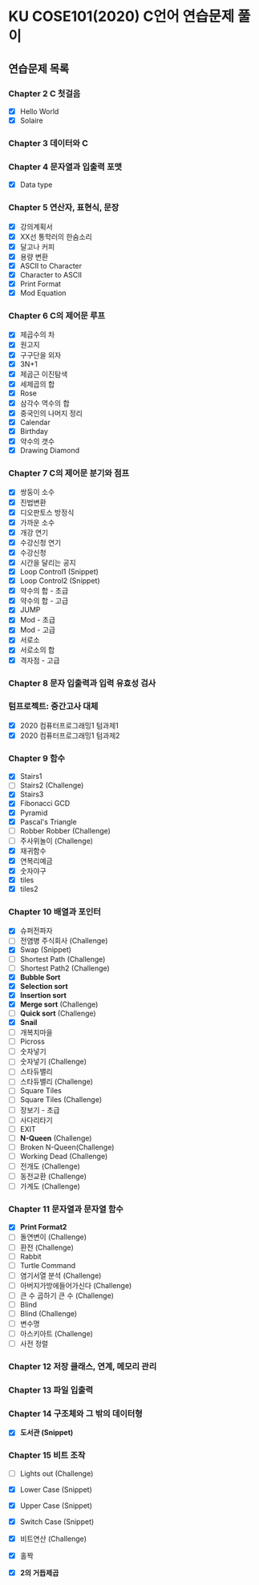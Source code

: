 # KU COSE101(2020) C언어 연습문제 풀이

## 연습문제 목록
### Chapter 2	C 첫걸음	 	
 - [x] Hello World
 - [x] Solaire

### Chapter 3	데이터와 C	

### Chapter 4	문자열과 입출력 포맷	
 - [x] Data type

### Chapter 5	연산자, 표현식, 문장	
 - [x] 강의계획서
 - [x] XX선 통학러의 한숨소리
 - [x] 달고나 커피
 - [x] 용량 변환
 - [x] ASCII to Character
 - [x] Character to ASCII
 - [x] Print Format
 - [x] Mod Equation

### Chapter 6	C의 제어문 루프
 - [x] 제곱수의 차
 - [x] 원고지
 - [x] 구구단을 외자
 - [x] 3N+1
 - [x] 제곱근 이진탐색
 - [x] 세제곱의 합
 - [x] Rose
 - [x] 삼각수 역수의 합
 - [x] 중국인의 나머지 정리
 - [x] Calendar
 - [x] Birthday
 - [x] 약수의 갯수 
 - [x] Drawing Diamond
	
### Chapter 7	C의 제어문 분기와 점프	
 - [x] 쌍둥이 소수
 - [x] 진법변환
 - [x] 디오판토스 방정식
 - [x] 가까운 소수
 - [x] 개강 연기
 - [x] 수강신청 연기
 - [x] 수강신청
 - [x] 시간을 달리는 공지
 - [x] Loop Control1 (Snippet)
 - [x] Loop Control2 (Snippet)
 - [x] 약수의 합 - 초급
 - [x] 약수의 합 - 고급
 - [x] JUMP
 - [x] Mod - 초급
 - [x] Mod - 고급
 - [x] 서로소
 - [x] 서로소의 합
 - [x] 격자점 - 고급
 	
### Chapter 8	문자 입출력과 입력 유효성 검사
	 	
### 텀프로젝트: 중간고사 대체
 - [x] 2020 컴퓨터프로그래밍1 텀과제1
 - [x] 2020 컴퓨터프로그래밍1 텀과제2

### Chapter 9	함수	 
 - [x] Stairs1
 - [ ] Stairs2 (Challenge)
 - [x] Stairs3
 - [x] Fibonacci GCD
 - [x] Pyramid
 - [x] Pascal's Triangle
 - [ ] Robber Robber (Challenge)
 - [ ] 주사위놀이 (Challenge)
 - [x] 재귀함수
 - [x] 연복리예금
 - [x] 숫자야구
 - [x] tiles
 - [x] tiles2	

### Chapter 10	배열과 포인터	
 - [x] 슈퍼전파자
 - [ ] 전염병 주식회사 (Challenge)
 - [x] Swap (Snippet)
 - [ ] Shortest Path (Challenge)
 - [ ] Shortest Path2 (Challenge)
 - [x] **Bubble Sort**
 - [x] **Selection sort**
 - [x] **Insertion sort**
 - [x] **Merge sort** (Challenge)
 - [ ] **Quick sort** (Challenge)
 - [x] **Snail**
 - [ ] 개복치마을
 - [ ] Picross
 - [ ] 숫자넣기 
 - [ ] 숫자넣기 (Challenge)
 - [ ] 스타듀밸리
 - [ ] 스타듀밸리 (Challenge)
 - [ ] Square Tiles
 - [ ] Square Tiles (Challenge)
 - [ ] 장보기 - 초급
 - [ ] 사다리타기
 - [ ] EXIT
 - [ ] **N-Queen** (Challenge)
 - [ ] Broken N-Queen(Challenge)
 - [ ] Working Dead (Challenge)
 - [ ] 전개도 (Challenge)
 - [ ] 동전교환 (Challenge)
 - [ ] 가계도 (Challenge)

### Chapter 11	문자열과 문자열 함수
 - [x] **Print Format2**
 - [ ] 돌연변이 (Challenge)
 - [ ] 환전 (Challenge)
 - [ ] Rabbit
 - [ ] Turtle Command
 - [ ] 염기서열 분석 (Challenge)
 - [ ] 아버지가방에들어가신다 (Challenge)
 - [ ] 큰 수 곱하기 큰 수 (Challenge)
 - [ ] Blind
 - [ ] Blind (Challenge)
 - [ ] 변수명
 - [ ] 아스키아트 (Challenge)
 - [ ] 사전 정렬
	 	
### Chapter 12	저장 클래스, 연계, 메모리 관리	 	
### Chapter 13	파일 입출력	 	
### Chapter 14	구조체와 그 밖의 데이터형	
 - [x] **도서관 (Snippet)**

### Chapter 15	비트 조작	 
 - [ ] Lights out (Challenge)
 - [x] Lower Case (Snippet)
 - [x] Upper Case (Snippet)
 - [x] Switch Case (Snippet)
 - [x] 비트연산 (Challenge)
 - [x] 홀짝
 - [x] **2의 거듭제곱**
	
